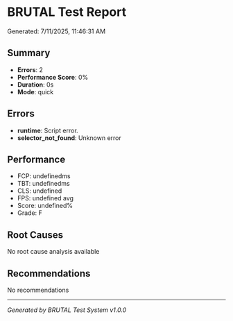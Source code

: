 # BRUTAL Test Report

Generated: 7/11/2025, 11:46:31 AM

## Summary

- **Errors**: 2
- **Performance Score**: 0%
- **Duration**: 0s
- **Mode**: quick

## Errors

- **runtime**: Script error.
- **selector_not_found**: Unknown error

## Performance


- FCP: undefinedms
- TBT: undefinedms
- CLS: undefined
- FPS: undefined avg
- Score: undefined%
- Grade: F


## Root Causes

No root cause analysis available

## Recommendations

No recommendations

---

*Generated by BRUTAL Test System v1.0.0*
